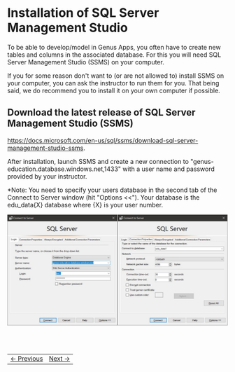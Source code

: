 # Installation of SQL Server Management Studio

To be able to develop/model in Genus Apps, you often have to create new tables and columns in the associated database. For this you will need SQL Server Management Studio (SSMS) on your computer.

If you for some reason don't want to (or are not allowed to) install SSMS on your computer, you can ask the instructor to run them for you. That being said, we do recommend you to install it on your own computer if possible.

## Download the latest release of SQL Server Management Studio (SSMS)
https://docs.microsoft.com/en-us/sql/ssms/download-sql-server-management-studio-ssms.

After installation, launch SSMS and create a new connection to "genus-education.database.windows.net,1433" with a user name and password provided by your instructor.

*Note: You need to specify your users database in the second tab of the Connect to Server window (hit "Options <<"). Your database is the edu_data{X} database where {X} is your user number.

![installSQL.JPG](media/installSQL.JPG)




<br/>
<br/>



<table>
   <tr><td><a href="installation-of-genus-app-platform.md"><- Previous</a></td><td align="right"><a href="case-description-fs.md">Next -></a></td></tr>
</table>
